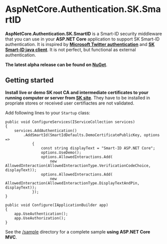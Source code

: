 # AspNetCore.Authentication.SK.SmartID

**AspNetCore.Authentication.SK.SmartID** is a Smart-ID security middleware that you can use in your **ASP.NET Core** application to support SK Smart-ID authentication. It is inspired by **[Microsoft Twitter authentication](https://github.com/dotnet/aspnetcore/tree/master/src/Security/Authentication/Twitter/src)** and **[SK Smart-ID java client](https://github.com/SK-EID/smart-id-java-client)**. It is not perfect, but functional as external authentication.

**The latest alpha release can be found on [NuGet](https://www.nuget.org/packages/AspNetCore.Authentication.SK.SmartId)**.

## Getting started
**Install live or demo SK root CA and intermediate certificates to your running computer or server from [SK site](https://www.skidsolutions.eu/repositoorium/sk-sertifikaadid/)**. They have to be installed in propriate stores or received user certifiactes are not validated.

Add following lines to your `Startup` class:
```AspNetCore
public void ConfigureServices(IServiceCollection services)
{
    services.AddAuthentication()
        .AddSmartId(SmartIdDefaults.DemoCertificatePublicKey, options =>
            {
                const string displayText = "Smart-ID ASP.NET Core";
                options.UseDemo();
                options.AllowedInteractions.Add(
                    new AllowedInteraction(AllowedInteractionType.VerificationCodeChoice, displayText));
                options.AllowedInteractions.Add(
                    new AllowedInteraction(AllowedInteractionType.DisplayTextAndPin, displayText));
            });
}

public void Configure(IApplicationBuilder app)
{
    app.UseAuthentication();
    app.UseAuthorization();
}
```
See the [/sample](https://github.com/kaupov/AspNetCore.Authentication.SK.SmartId/tree/main/sample) directory for a complete sample **using ASP.NET Core MVC**.